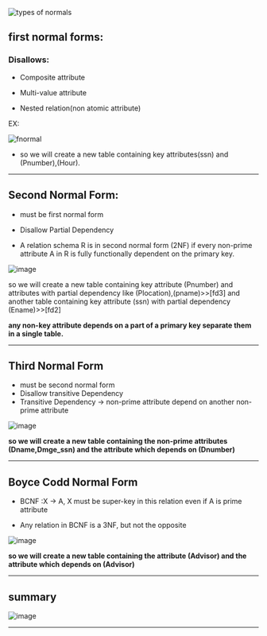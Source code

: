 ![types of normals](https://github.com/user-attachments/assets/54a291ec-7991-4e3b-a536-fd7f5c59b2c9)

## first normal forms:

### Disallows:

- Composite attribute

- Multi-value attribute

- Nested relation(non atomic attribute)

EX: 

![fnormal](https://github.com/user-attachments/assets/67adc228-6980-4802-9503-1fb498f78d80)

- so we will create a new table containing key attributes(ssn) and (Pnumber),(Hour).

---

## Second Normal Form:

- must be first normal form

- Disallow Partial Dependency

- A relation schema R is in second normal form (2NF) if every non-prime attribute A in R is fully functionally dependent on the primary key.

![image](https://github.com/user-attachments/assets/86bcf5b0-1f59-4ec1-a8cb-2e173c6356a1)

so we will create a new table containing key attribute (Pnumber) and attributes with partial dependency like (Plocation),(pname)>>[fd3] and another table containing key attribute (ssn) with partial dependency (Ename)>>[fd2]

**any non-key attribute depends on a part of a primary key separate them in a single table.**

---
## Third Normal Form

- must be second normal form
- Disallow transitive Dependency
- Transitive Dependency → non-prime attribute depend on another non- prime attribute

![image](https://github.com/user-attachments/assets/50b4399c-fb66-4594-93ec-5f47b8519742)

**so we will create a new table containing the non-prime attributes (Dname,Dmge_ssn) and the attribute which depends on (Dnumber)**

---
## Boyce Codd Normal Form

- BCNF :X → A, X must be super-key in this relation even if A is prime attribute

- Any relation in BCNF is a 3NF, but not the opposite

![image](https://github.com/user-attachments/assets/57436ea4-11de-494f-94bf-e9546c1f66c7)

**so we will create a new table containing the attribute (Advisor) and the attribute which depends on (Advisor)**

---

## summary

![image](https://github.com/user-attachments/assets/be71739c-1a20-4eeb-9d12-61ac5fd370b4)

---
